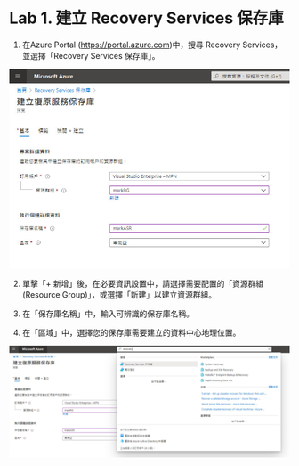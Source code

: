# Lab 1. 建立 Recovery Services 保存庫

1. 在Azure Portal (https://portal.azure.com)中，搜尋 Recovery Services，並選擇「Recovery Services 保存庫」。

![GITHUB](https://github.com/MarkChang-Core/ASR-VMWare/blob/main/Image/lab1-1.jpg)

2. 單擊「+ 新增」後，在必要資訊設置中，請選擇需要配置的「資源群組(Resource Group)」，或選擇「新建」以建立資源群組。

3. 在「保存庫名稱」中，輸入可辨識的保存庫名稱。

4. 在「區域」中，選擇您的保存庫需要建立的資料中心地理位置。

![GITHUB](https://github.com/MarkChang-Core/ASR-VMWare/blob/main/Image/lab1-2.jpg)
